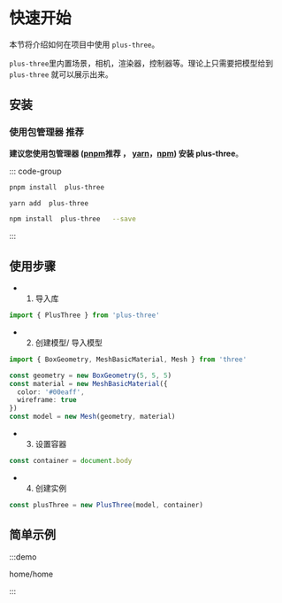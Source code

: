 # 快速开始

本节将介绍如何在项目中使用 `plus-three`。

`plus-three`里内置场景，相机，渲染器，控制器等。理论上只需要把模型给到 `plus-three` 就可以展示出来。

## 安装

### 使用包管理器 <el-tag  effect="dark">推荐</el-tag>

**建议您使用包管理器 ([pnpm](https://pnpm.io/)<el-tag  effect="dark">推荐</el-tag> ， [yarn](https://classic.yarnpkg.com/lang/en/)，[npm](https://www.npmjs.com/)) 安装 plus-three**。

::: code-group

```sh [pnpm]
pnpm install  plus-three
```

```sh [yarn]
yarn add  plus-three
```

```sh [npm]
npm install  plus-three   --save
```

:::

## 使用步骤

- 1. 导入库

```ts
import { PlusThree } from 'plus-three'
```

- 2. 创建模型/ 导入模型

```ts
import { BoxGeometry, MeshBasicMaterial, Mesh } from 'three'

const geometry = new BoxGeometry(5, 5, 5)
const material = new MeshBasicMaterial({
  color: '#00eaff',
  wireframe: true
})
const model = new Mesh(geometry, material)
```

- 3. 设置容器

```ts
const container = document.body
```

- 4. 创建实例

```ts
const plusThree = new PlusThree(model, container)
```

## 简单示例

:::demo

home/home

:::
